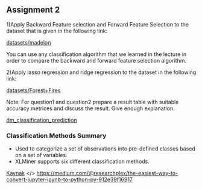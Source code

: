 <h2>Assignment 2</h2>

<p>1)Apply Backward Feature selection and Forward Feature Selection to the dataset that is given in the following link: </p>

<a href="http://archive.ics.uci.edu/ml/datasets/madelon">datasets/madelon</a>

<p>You can use any classification algorithm that we learned in the lecture in order to compare the backward and forward feature selection algorithm.</a>

 

<p>2)Apply lasso regression and ridge regression to the dataset in the following link:</p>
<a href="https://archive.ics.uci.edu/ml/datasets/Forest+Fires">datasets/Forest+Fires</a>


 

<p>Note: For question1 and question2 prepare a result table with suitable accuracy metrices and discuss the result. Give enough explanation.</p>

<a href="https://www.tutorialspoint.com/data_mining/dm_classification_prediction.htm">dm_classification_prediction</a>

<h3>Classification Methods Summary</h3>
<ul>
 <li>
 Used to categorize a set of observations into pre-defined classes based on a set of variables.
</li>
 
 <li>
 XLMiner supports six different classification methods.
</li>
</ul>

<a href="https://www.solver.com/data-mining-classification-methods">Kaynak</a>
 </> 
https://medium.com/@researchplex/the-easiest-way-to-convert-jupyter-ipynb-to-python-py-912e39f16917
